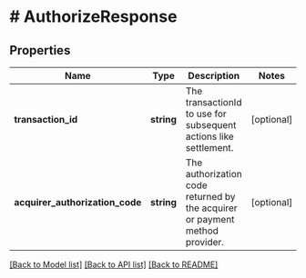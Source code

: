 # # AuthorizeResponse

## Properties

Name | Type | Description | Notes
------------ | ------------- | ------------- | -------------
**transaction_id** | **string** | The transactionId to use for subsequent actions like settlement. | [optional]
**acquirer_authorization_code** | **string** | The authorization code returned by the acquirer or payment method provider. | [optional]

[[Back to Model list]](../../README.md#models) [[Back to API list]](../../README.md#endpoints) [[Back to README]](../../README.md)
